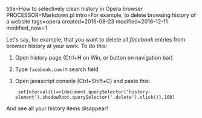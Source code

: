 title=How to selectively clean history in Opera browser
PROCESSOR=Markdown.pl
intro=For example, to delete browsing history of a website
tags=opera
created=2016-08-23
modified=2016-12-11
modified_now=1


Let's say, for example, that you want to delete all _facebook_ entries from
browser history at your work.
To do this:

1. Open history page (Ctrl+H on Win, or button on navigation bar)

2. Type `facebook.com` in search field

3. Open javascript console (Ctrl+Shift+C) and paste this:

		setInterval(()=>{document.querySelector('history-element').shadowRoot.querySelector('.delete').click()},100)

And see all your history items disappear!
